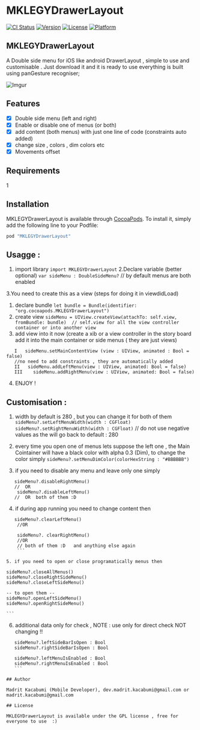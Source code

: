 # MKLEGYDrawerLayout

[![CI Status](http://img.shields.io/travis/devMadrit/MKLEGYDrawerLayout.svg?style=flat)](https://travis-ci.org/devMadrit/MKLEGYDrawerLayout)
[![Version](https://img.shields.io/cocoapods/v/MKLEGYDrawerLayout.svg?style=flat)](http://cocoapods.org/pods/MKLEGYDrawerLayout)
[![License](https://img.shields.io/cocoapods/l/MKLEGYDrawerLayout.svg?style=flat)](http://cocoapods.org/pods/MKLEGYDrawerLayout)
[![Platform](https://img.shields.io/cocoapods/p/MKLEGYDrawerLayout.svg?style=flat)](http://cocoapods.org/pods/MKLEGYDrawerLayout)

## MKLEGYDrawerLayout

A Double side menu for iOS like android DrawerLayout , simple to use and customisable . Just download it and it is ready to use 
everything is built using panGesture recogniser;

![Imgur](http://i.imgur.com/rbD9tMG.gifv)

## Features

- [x] Double side menu (left and right)
- [x] Enable or disable one of menus (or both)
- [x] add content (both menus) with just one line of code (constraints auto added)
- [x] change size , colors , dim colors etc
- [x] Movements offset
## Requirements
1
## Installation

MKLEGYDrawerLayout is available through [CocoaPods](https://cocoapods.org/pods/MKLEGYDrawerLayout). To install
it, simply add the following line to your Podfile:

```ruby
pod "MKLEGYDrawerLayout"
```
## Usagge :
1. import library
`import MKLEGYDrawerLayout`
2.Declare variable (better optional)
`var sideMenu : DoubleSideMenu?`
 // by default menus are both enabled

3.You need to create this as a view (steps for doing it in viewdidLoad)
  1. declare bundle 
  `let bundle = Bundle(identifier: "org.cocoapods.MKLEGYDrawerLayout")`
  2. create view 
  ``
  sideMenu = UIView.createView(attachTo: self.view, fromBundle: bundle) 
  // self.view for all the view controller container or into another view 
  ``
  3. add view into it now (create a xib or a view controller in the story board add it into the main container or side menus ( they are just views)
  ```
     I   sideMenu.setMainContentView (view : UIView, animated : Bool = false)
     //no need to add constraints , they are automatically added
     II   sideMenu.addLeftMenu(view : UIView, animated: Bool = false) 
     III    sideMenu.addRightMenu(view : UIView, animated: Bool = false)
  ```
  4. ENJOY !

## Customisation :

1. width by default is 280 , but you can change it for both of them
  `sideMenu?.setLeftMenuWidth(width : CGFloat)`
  `sideMenu?.setRightMenuWidth(width : CGFloat)`
  // do not use negative values as the will go back to default : 280

 2. every time you open one of menus lets suppose the left one , the Main Cointainer will have a black color with alpha 0.3 (Dim), to change the color simply 
   `sideMenu?.setMenuDimColor(colorHexString : "#BBBBBB")`

 3. if you need to disable any menu and leave only one simply  
 ```
    sideMenu?.disableRightMenu()
    //  OR  
     sideMenu?.disableLeftMenu()
    //  OR  both of them :D
 ```

 4. if during app running you need to change content then 
 ```
    sideMenu?.clearLeftMenu()
     //OR  

     sideMenu?. clearRightMenu() 
     //OR 
     // both of them :D   and anything else again
     ```

 5. if you need to open or close programatically menus then 
 ```
    sideMenu?.closeAllMenus()
    sideMenu?.closeRightSideMenu()
    sideMenu?.closeLeftSideMenu()

    -- to open them --
    sideMenu?.openLeftSideMenu()
    sideMenu?.openRightSideMenu()

    ```

  6. additional data only for check , NOTE : use only for  direct check NOT changing !!
  ```
     sideMenu?.leftSideBarIsOpen : Bool
     sideMenu?.rightSideBarIsOpen : Bool

     sideMenu?.leftMenuIsEnabled : Bool
     sideMenu?.rightMenuIsEnabled : Bool
     ```

## Author

Madrit Kacabumi (Mobile Developer), dev.madrit.kacabumi@gmail.com or madrit.kacabumi@gmail.com

## License

MKLEGYDrawerLayout is available under the GPL license , free for everyone to use  :) 
